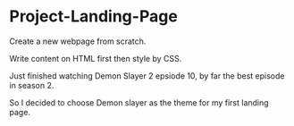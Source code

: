 # Project-Landing-Page

Create a new webpage from scratch.

Write content on HTML first then style by CSS.

Just finished watching Demon Slayer 2 epsiode 10, by far the best episode in season 2. 

So I decided to choose Demon slayer as the theme for my first landing page.
